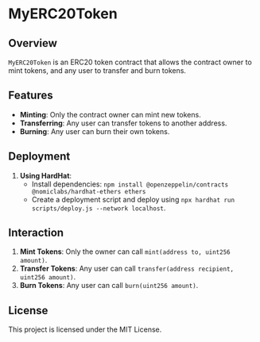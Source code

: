 # MyERC20Token

## Overview

`MyERC20Token` is an ERC20 token contract that allows the contract owner to mint tokens, and any user to transfer and burn tokens.

## Features

- **Minting**: Only the contract owner can mint new tokens.
- **Transferring**: Any user can transfer tokens to another address.
- **Burning**: Any user can burn their own tokens.

## Deployment

1. **Using HardHat**:
   - Install dependencies: `npm install @openzeppelin/contracts @nomiclabs/hardhat-ethers ethers`
   - Create a deployment script and deploy using `npx hardhat run scripts/deploy.js --network localhost`.

## Interaction

1. **Mint Tokens**: Only the owner can call `mint(address to, uint256 amount)`.
2. **Transfer Tokens**: Any user can call `transfer(address recipient, uint256 amount)`.
3. **Burn Tokens**: Any user can call `burn(uint256 amount)`.

## License

This project is licensed under the MIT License.
